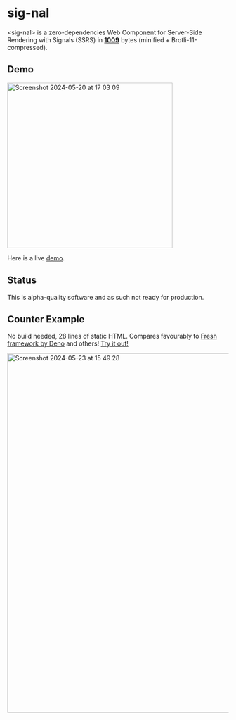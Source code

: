 # sig-nal

&lt;sig-nal&gt; is a zero-dependencies Web Component for Server-Side Rendering with Signals (SSRS) in [**1009**](https://raw.githubusercontent.com/cloudspeech/sig-nal/main/dist/index.min.js) bytes (minified + Brotli-11-compressed).

## Demo

<img width="376" alt="Screenshot 2024-05-20 at 17 03 09" src="https://github.com/cloudspeech/sig-nal/assets/850521/ec810682-3458-4f2b-981c-97d16138dbc8">

Here is a live [demo](https://cloudspeech.github.io/sig-nal/demo.html?prod).

## Status

This is alpha-quality software and as such not ready for production.

## Counter Example

No build needed, 28 lines of static HTML. Compares favourably to [Fresh framework by Deno](https://fresh.deno.dev/) and others! [Try it out!](https://cloudspeech.github.io/sig-nal/counter.html)

<img width="817" alt="Screenshot 2024-05-23 at 15 49 28" src="https://github.com/cloudspeech/sig-nal/assets/850521/7b7f91f6-627e-4fb6-9ff5-72f544b209dd">
